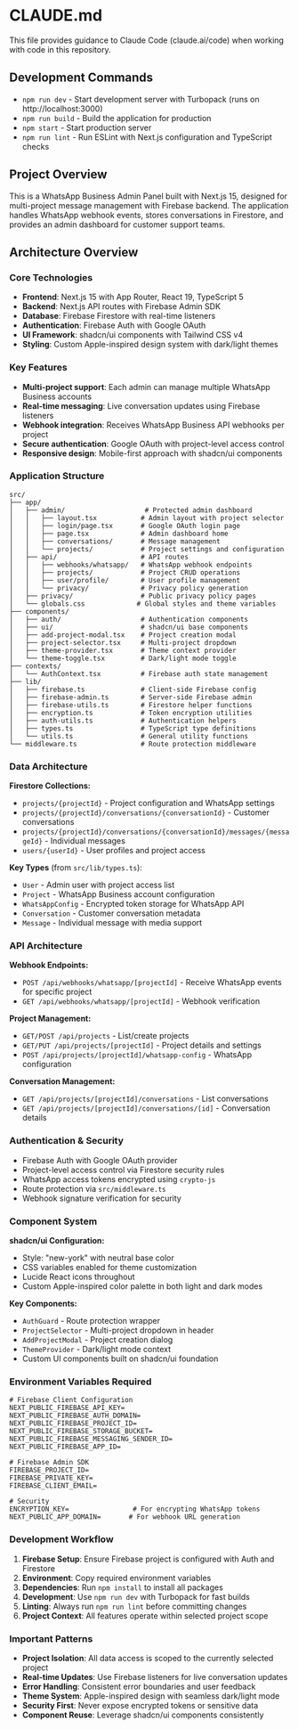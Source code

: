 # CLAUDE.md

This file provides guidance to Claude Code (claude.ai/code) when working with code in this repository.

## Development Commands

- `npm run dev` - Start development server with Turbopack (runs on http://localhost:3000)
- `npm run build` - Build the application for production
- `npm start` - Start production server
- `npm run lint` - Run ESLint with Next.js configuration and TypeScript checks

## Project Overview

This is a WhatsApp Business Admin Panel built with Next.js 15, designed for multi-project message management with Firebase backend. The application handles WhatsApp webhook events, stores conversations in Firestore, and provides an admin dashboard for customer support teams.

## Architecture Overview

### Core Technologies
- **Frontend**: Next.js 15 with App Router, React 19, TypeScript 5
- **Backend**: Next.js API routes with Firebase Admin SDK
- **Database**: Firebase Firestore with real-time listeners
- **Authentication**: Firebase Auth with Google OAuth
- **UI Framework**: shadcn/ui components with Tailwind CSS v4
- **Styling**: Custom Apple-inspired design system with dark/light themes

### Key Features
- **Multi-project support**: Each admin can manage multiple WhatsApp Business accounts
- **Real-time messaging**: Live conversation updates using Firebase listeners
- **Webhook integration**: Receives WhatsApp Business API webhooks per project
- **Secure authentication**: Google OAuth with project-level access control
- **Responsive design**: Mobile-first approach with shadcn/ui components

### Application Structure

```
src/
├── app/
│   ├── admin/                    # Protected admin dashboard
│   │   ├── layout.tsx           # Admin layout with project selector
│   │   ├── login/page.tsx       # Google OAuth login page
│   │   ├── page.tsx             # Admin dashboard home
│   │   ├── conversations/       # Message management
│   │   └── projects/            # Project settings and configuration
│   ├── api/                     # API routes
│   │   ├── webhooks/whatsapp/   # WhatsApp webhook endpoints
│   │   ├── projects/            # Project CRUD operations
│   │   ├── user/profile/        # User profile management
│   │   └── privacy/             # Privacy policy generation
│   ├── privacy/                 # Public privacy policy pages
│   └── globals.css             # Global styles and theme variables
├── components/
│   ├── auth/                    # Authentication components
│   ├── ui/                      # shadcn/ui base components
│   ├── add-project-modal.tsx    # Project creation modal
│   ├── project-selector.tsx     # Multi-project dropdown
│   ├── theme-provider.tsx       # Theme context provider
│   └── theme-toggle.tsx         # Dark/light mode toggle
├── contexts/
│   └── AuthContext.tsx          # Firebase auth state management
├── lib/
│   ├── firebase.ts              # Client-side Firebase config
│   ├── firebase-admin.ts        # Server-side Firebase admin
│   ├── firebase-utils.ts        # Firestore helper functions
│   ├── encryption.ts            # Token encryption utilities
│   ├── auth-utils.ts            # Authentication helpers
│   ├── types.ts                 # TypeScript type definitions
│   └── utils.ts                 # General utility functions
└── middleware.ts                # Route protection middleware
```

### Data Architecture

**Firestore Collections:**
- `projects/{projectId}` - Project configuration and WhatsApp settings
- `projects/{projectId}/conversations/{conversationId}` - Customer conversations
- `projects/{projectId}/conversations/{conversationId}/messages/{messageId}` - Individual messages
- `users/{userId}` - User profiles and project access

**Key Types** (from `src/lib/types.ts`):
- `User` - Admin user with project access list
- `Project` - WhatsApp Business account configuration
- `WhatsAppConfig` - Encrypted token storage for WhatsApp API
- `Conversation` - Customer conversation metadata
- `Message` - Individual message with media support

### API Architecture

**Webhook Endpoints:**
- `POST /api/webhooks/whatsapp/[projectId]` - Receive WhatsApp events for specific project
- `GET /api/webhooks/whatsapp/[projectId]` - Webhook verification

**Project Management:**
- `GET/POST /api/projects` - List/create projects
- `GET/PUT /api/projects/[projectId]` - Project details and settings
- `POST /api/projects/[projectId]/whatsapp-config` - WhatsApp configuration

**Conversation Management:**
- `GET /api/projects/[projectId]/conversations` - List conversations
- `GET /api/projects/[projectId]/conversations/[id]` - Conversation details

### Authentication & Security

- Firebase Auth with Google OAuth provider
- Project-level access control via Firestore security rules
- WhatsApp access tokens encrypted using `crypto-js`
- Route protection via `src/middleware.ts`
- Webhook signature verification for security

### Component System

**shadcn/ui Configuration:**
- Style: "new-york" with neutral base color
- CSS variables enabled for theme customization
- Lucide React icons throughout
- Custom Apple-inspired color palette in both light and dark modes

**Key Components:**
- `AuthGuard` - Route protection wrapper
- `ProjectSelector` - Multi-project dropdown in header
- `AddProjectModal` - Project creation dialog
- `ThemeProvider` - Dark/light mode context
- Custom UI components built on shadcn/ui foundation

### Environment Variables Required

```env
# Firebase Client Configuration
NEXT_PUBLIC_FIREBASE_API_KEY=
NEXT_PUBLIC_FIREBASE_AUTH_DOMAIN=
NEXT_PUBLIC_FIREBASE_PROJECT_ID=
NEXT_PUBLIC_FIREBASE_STORAGE_BUCKET=
NEXT_PUBLIC_FIREBASE_MESSAGING_SENDER_ID=
NEXT_PUBLIC_FIREBASE_APP_ID=

# Firebase Admin SDK
FIREBASE_PROJECT_ID=
FIREBASE_PRIVATE_KEY=
FIREBASE_CLIENT_EMAIL=

# Security
ENCRYPTION_KEY=                # For encrypting WhatsApp tokens
NEXT_PUBLIC_APP_DOMAIN=       # For webhook URL generation
```

### Development Workflow

1. **Firebase Setup**: Ensure Firebase project is configured with Auth and Firestore
2. **Environment**: Copy required environment variables
3. **Dependencies**: Run `npm install` to install all packages
4. **Development**: Use `npm run dev` with Turbopack for fast builds
5. **Linting**: Always run `npm run lint` before committing changes
6. **Project Context**: All features operate within selected project scope

### Important Patterns

- **Project Isolation**: All data access is scoped to the currently selected project
- **Real-time Updates**: Use Firebase listeners for live conversation updates
- **Error Handling**: Consistent error boundaries and user feedback
- **Theme System**: Apple-inspired design with seamless dark/light mode
- **Security First**: Never expose encrypted tokens or sensitive data
- **Component Reuse**: Leverage shadcn/ui components consistently